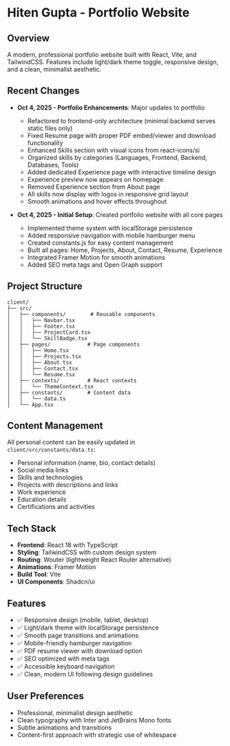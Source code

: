 # Hiten Gupta - Portfolio Website

## Overview
A modern, professional portfolio website built with React, Vite, and TailwindCSS. Features include light/dark theme toggle, responsive design, and a clean, minimalist aesthetic.

## Recent Changes
- **Oct 4, 2025 - Portfolio Enhancements**: Major updates to portfolio
  - Refactored to frontend-only architecture (minimal backend serves static files only)
  - Fixed Resume page with proper PDF embed/viewer and download functionality
  - Enhanced Skills section with visual icons from react-icons/si
  - Organized skills by categories (Languages, Frontend, Backend, Databases, Tools)
  - Added dedicated Experience page with interactive timeline design
  - Experience preview now appears on homepage
  - Removed Experience section from About page
  - All skills now display with logos in responsive grid layout
  - Smooth animations and hover effects throughout

- **Oct 4, 2025 - Initial Setup**: Created portfolio website with all core pages
  - Implemented theme system with localStorage persistence
  - Added responsive navigation with mobile hamburger menu
  - Created constants.js for easy content management
  - Built all pages: Home, Projects, About, Contact, Resume, Experience
  - Integrated Framer Motion for smooth animations
  - Added SEO meta tags and Open Graph support

## Project Structure
```
client/
├── src/
│   ├── components/        # Reusable components
│   │   ├── Navbar.tsx
│   │   ├── Footer.tsx
│   │   ├── ProjectCard.tsx
│   │   └── SkillBadge.tsx
│   ├── pages/            # Page components
│   │   ├── Home.tsx
│   │   ├── Projects.tsx
│   │   ├── About.tsx
│   │   ├── Contact.tsx
│   │   └── Resume.tsx
│   ├── contexts/         # React contexts
│   │   └── ThemeContext.tsx
│   ├── constants/        # Content data
│   │   └── data.ts
│   └── App.tsx
```

## Content Management
All personal content can be easily updated in `client/src/constants/data.ts`:
- Personal information (name, bio, contact details)
- Social media links
- Skills and technologies
- Projects with descriptions and links
- Work experience
- Education details
- Certifications and activities

## Tech Stack
- **Frontend**: React 18 with TypeScript
- **Styling**: TailwindCSS with custom design system
- **Routing**: Wouter (lightweight React Router alternative)
- **Animations**: Framer Motion
- **Build Tool**: Vite
- **UI Components**: Shadcn/ui

## Features
- ✅ Responsive design (mobile, tablet, desktop)
- ✅ Light/dark theme with localStorage persistence
- ✅ Smooth page transitions and animations
- ✅ Mobile-friendly hamburger navigation
- ✅ PDF resume viewer with download option
- ✅ SEO optimized with meta tags
- ✅ Accessible keyboard navigation
- ✅ Clean, modern UI following design guidelines

## User Preferences
- Professional, minimalist design aesthetic
- Clean typography with Inter and JetBrains Mono fonts
- Subtle animations and transitions
- Content-first approach with strategic use of whitespace
